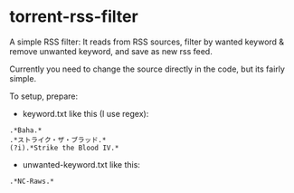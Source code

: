 # torrent-rss-filter

A simple RSS filter: 
It reads from RSS sources, filter by wanted keyword & remove unwanted keyword, and save as new rss feed.

Currently you need to change the source directly in the code, but its fairly simple.

To setup, prepare:
- keyword.txt like this (I use regex):
```
.*Baha.*
.*ストライク・ザ・ブラッド.*
(?i).*Strike the Blood IV.*
```

- unwanted-keyword.txt like this:
```
.*NC-Raws.*
```

